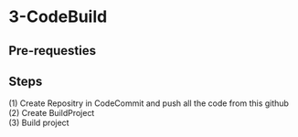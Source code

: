 # 3-CodeBuild
## Pre-requesties

## Steps
(1) Create Repositry in CodeCommit and push all the code from this github
(2) Create BuildProject  
(3) Build project
